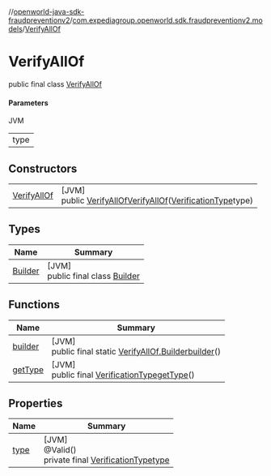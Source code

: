 //[openworld-java-sdk-fraudpreventionv2](../../../index.md)/[com.expediagroup.openworld.sdk.fraudpreventionv2.models](../index.md)/[VerifyAllOf](index.md)

# VerifyAllOf

public final class [VerifyAllOf](index.md)

#### Parameters

JVM

| |
|---|
| type |

## Constructors

| | |
|---|---|
| [VerifyAllOf](-verify-all-of.md) | [JVM]<br>public [VerifyAllOf](index.md)[VerifyAllOf](-verify-all-of.md)([VerificationType](../-verification-type/index.md)type) |

## Types

| Name | Summary |
|---|---|
| [Builder](-builder/index.md) | [JVM]<br>public final class [Builder](-builder/index.md) |

## Functions

| Name | Summary |
|---|---|
| [builder](builder.md) | [JVM]<br>public final static [VerifyAllOf.Builder](-builder/index.md)[builder](builder.md)() |
| [getType](get-type.md) | [JVM]<br>public final [VerificationType](../-verification-type/index.md)[getType](get-type.md)() |

## Properties

| Name | Summary |
|---|---|
| [type](index.md#914947708%2FProperties%2F-1883119931) | [JVM]<br>@Valid()<br>private final [VerificationType](../-verification-type/index.md)[type](index.md#914947708%2FProperties%2F-1883119931) |
